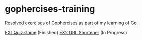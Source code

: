 # gophercises-training
Resolved exercises of [Gophercises](https://gophercises.com) as part of my learning of [Go](https://golang.org/)

[EX1 Quiz Game](/quiz_game/) (Finished)
[EX2 URL Shortener](/url_shortener/) (In Progress)
